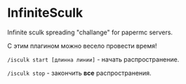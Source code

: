 # InfiniteSculk
Infinite sculk spreading "challange" for papermc servers.

С этим плагином можно весело провести время!

`/isculk start [длинна линии]` - начать распространение.

`/isculk stop` - закончить **все** распространения.
